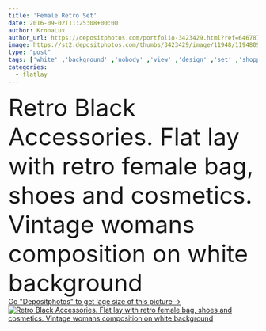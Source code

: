 ```yaml
---
title: 'Female Retro Set'
date: 2016-09-02T11:25:08+00:00
author: KronaLux
author_url: https://depositphotos.com/portfolio-3423429.html?ref=64678756
image: https://st2.depositphotos.com/thumbs/3423429/image/11948/119480966/api_thumb_450.jpg?forcejpeg=true
type: "post"
tags: ['white' ,'background' ,'nobody' ,'view' ,'design' ,'set' ,'shopping' ,'bag' ,'beautiful' ,'discount' ,'sale' ,'buy' ,'shop' ,'store' ,'girl' ,'female' ,'summer' ,'beauty' ,'up' ,'flower' ,'black' ,'card' ,'retro' ,'vintage' ,'fashion' ,'accessory' ,'concept' ,'lay' ,'stylish' ,'romantic' ,'woman' ,'flat' ,'cosmetics' ,'camera' ,'template' ,'trendy' ,'collection' ,'online' ,'top' ,'casual' ,'shoes' ,'perfume' ,'collage' ,'lipstick' ,'purse' ,'boutique' ,'trend' ,'mockup' ,'mock' ,'flatlay' ]
categories: 
  - flatlay
---
```

<div aling="center">
            <font size="60"> Retro Black Accessories. Flat lay with retro female bag, shoes and cosmetics. Vintage womans composition on white background</font>   
</div>
<div>
    <a href='https://st2.depositphotos.com/thumbs/3423429/image/11948/119480966/api_thumb_450.jpg?forcejpeg=true?ref=64678756' target=_blank > Go "Depositphotos" to get lage size of this picture ->
        <img href='https://st2.depositphotos.com/thumbs/3423429/image/11948/119480966/api_thumb_450.jpg?forcejpeg=true?ref=64678756' src='https://st2.depositphotos.com/3423429/11948/i/950/depositphotos_119480966-stock-photo-female-retro-set.jpg?forcejpeg=true' alt='Retro Black Accessories. Flat lay with retro female bag, shoes and cosmetics. Vintage womans composition on white background' >
    </a>
</div>

